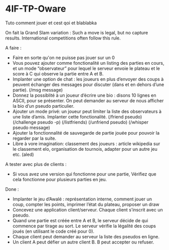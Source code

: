 # 4IF-TP-Oware
Tuto comment jouer et cest qoi et blablabka


On fait la Grand Slam variation
: Such a move is legal, but no capture results. International competitions often follow this rule.


A faire : 

- Faire en sorte qu'on ne puisse pas jouer sur un 0
- Vous pouvez ajouter comme fonctionalité un listing des parties en cours, et un mode “observateur” pour lequel le serveur envoie le plateau et le score à C qui observe la partie entre A et B.
- Implanter une option de chat : les joueurs en plus d’envoyer des coups à peuvent échanger des messages pour discuter (dans et en dehors d’une partie). (/msg message)
- Donnez la possiblité à un joueur d’écrire une bio : disons 10 lignes en ASCII, pour se présenter. On peut demander au serveur de nous afficher la bio d’un pseudo particulier.
- Ajouter un mode privé: un joueur peut limiter la liste des observateurs à une liste d’amis. Implanter cette fonctionalité. (/friend pseudo) (/challenge pseudo -p) (/listfriends) (/unfriend pseudo) (/whisper pseudo message)
- Ajouter la fonctionnalité de sauvegarde de partie jouée pour pouvoir la regarder par la suite.
- Libre à vore imagination: classement des joueurs : article wikipedia sur le classement elo, organisation de tournois, adapter pour un autre jeu etc. (aled)



A tester avec plus de clients :

- Si vous avez une version qui fonctionne pour une partie, Vérifiez que cela fonctionne pour plusieurs parties en jeu.


Done : 

- Implanter le jeu d’Awalé : représentation interne, comment jouer un coup, compter les points,  imprimer l’état du plateau, proposer un draw
- Concevez une application client/serveur. Chaque client s’inscrit avec un pseudo.
- Quand une partie est créée entre A et B, le serveur décide de qui commence par tirage au sort. Le serveur vérifie la légalité des coups joués (en utilisant le code créé pour 0).
- Chaque client peut demander au serveur la liste des pseudos en ligne.
- Un client A peut défier un autre client B. B peut accepter ou refuser.